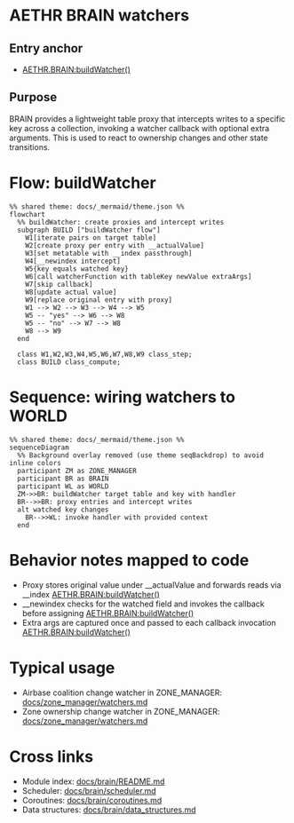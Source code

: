 # AETHR BRAIN watchers

## Entry anchor
- [AETHR.BRAIN:buildWatcher()](https://github.com/Gh0st352/AETHR/blob/main/dev/BRAIN.lua#L242)

## Purpose
BRAIN provides a lightweight table proxy that intercepts writes to a specific key across a collection, invoking a watcher callback with optional extra arguments. This is used to react to ownership changes and other state transitions.

# Flow: buildWatcher

```mermaid
%% shared theme: docs/_mermaid/theme.json %%
flowchart
  %% buildWatcher: create proxies and intercept writes
  subgraph BUILD ["buildWatcher flow"]
    W1[iterate pairs on target table]
    W2[create proxy per entry with __actualValue]
    W3[set metatable with __index passthrough]
    W4[__newindex intercept]
    W5{key equals watched key}
    W6[call watcherFunction with tableKey newValue extraArgs]
    W7[skip callback]
    W8[update actual value]
    W9[replace original entry with proxy]
    W1 --> W2 --> W3 --> W4 --> W5
    W5 -- "yes" --> W6 --> W8
    W5 -- "no" --> W7 --> W8
    W8 --> W9
  end

  class W1,W2,W3,W4,W5,W6,W7,W8,W9 class_step;
  class BUILD class_compute;
```

# Sequence: wiring watchers to WORLD

```mermaid
%% shared theme: docs/_mermaid/theme.json %%
sequenceDiagram
  %% Background overlay removed (use theme seqBackdrop) to avoid inline colors
  participant ZM as ZONE_MANAGER
  participant BR as BRAIN
  participant WL as WORLD
  ZM->>BR: buildWatcher target table and key with handler
  BR-->>BR: proxy entries and intercept writes
  alt watched key changes
    BR-->>WL: invoke handler with provided context
  end
```

# Behavior notes mapped to code
- Proxy stores original value under __actualValue and forwards reads via __index [AETHR.BRAIN:buildWatcher()](https://github.com/Gh0st352/AETHR/blob/main/dev/BRAIN.lua#L250)
- __newindex checks for the watched field and invokes the callback before assigning [AETHR.BRAIN:buildWatcher()](https://github.com/Gh0st352/AETHR/blob/main/dev/BRAIN.lua#L255)
- Extra args are captured once and passed to each callback invocation [AETHR.BRAIN:buildWatcher()](https://github.com/Gh0st352/AETHR/blob/main/dev/BRAIN.lua#L243)

# Typical usage
- Airbase coalition change watcher in ZONE_MANAGER: [docs/zone_manager/watchers.md](docs/zone_manager/watchers.md)
- Zone ownership change watcher in ZONE_MANAGER: [docs/zone_manager/watchers.md](docs/zone_manager/watchers.md)

# Cross links
- Module index: [docs/brain/README.md](docs/brain/README.md)
- Scheduler: [docs/brain/scheduler.md](docs/brain/scheduler.md)
- Coroutines: [docs/brain/coroutines.md](docs/brain/coroutines.md)
- Data structures: [docs/brain/data_structures.md](docs/brain/data_structures.md)